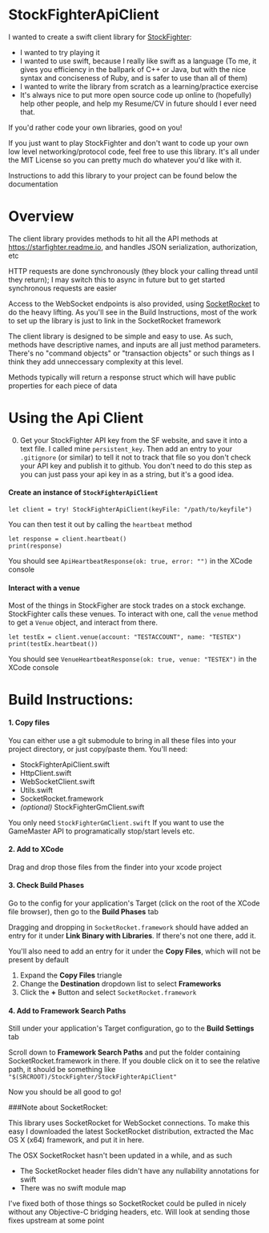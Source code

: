 # StockFighterApiClient
I wanted to create a swift client library for [StockFighter](https://www.stockfighter.io/ui/account):

- I wanted to try playing it
- I wanted to use swift, because I really like swift as a language (To me, it gives you efficiency in the ballpark of C++ or Java, but with the nice syntax and conciseness of Ruby, and is safer to use than all of them)
- I wanted to write the library from scratch as a learning/practice exercise
- It's always nice to put more open source code up online to (hopefully) help other people, and help my Resume/CV in future should I ever need that.

If you'd rather code your own libraries, good on you!

If you just want to play StockFighter and don't want to code up your own low level networking/protocol code, feel free to use this library.
It's all under the MIT License so you can pretty much do whatever you'd like with it.

Instructions to add this library to your project can be found below the documentation

# Overview

The client library provides methods to hit all the API methods at https://starfighter.readme.io, and handles JSON serialization, authorization, etc

HTTP requests are done synchronously (they block your calling thread until they return); I may switch this to async in future but to get started synchronous requests are easier

Access to the WebSocket endpoints is also provided, using [SocketRocket](https://github.com/square/SocketRocket) to do the heavy lifting. As you'll see in the Build Instructions, most of the work to set up the library is just to link in the SocketRocket framework

The client library is designed to be simple and easy to use. As such, methods have descriptive names, and inputs are all just method parameters.
There's no "command objects" or "transaction objects" or such things as I think they add unneccessary complexity at this level.

Methods typically will return a response struct which will have public properties for each piece of data

# Using the Api Client

0. Get your StockFighter API key from the SF website, and save it into a text file. I called mine `persistent_key`.  Then add an entry to your `.gitignore` (or similar) to tell it not to track that file so you don't check your API key and publish it to github. You don't need to do this step as you can just pass your api key in as a string, but it's a good idea.

#### Create an instance of `StockFighterApiClient`

    let client = try! StockFighterApiClient(keyFile: "/path/to/keyfile")
	
You can then test it out by calling the `heartbeat` method

    let response = client.heartbeat()
    print(response)
	
You should see `ApiHeartbeatResponse(ok: true, error: "")` in the XCode console

#### Interact with a venue
Most of the things in StockFigher are stock trades on a stock exchange. StockFighter calls these venues. To interact with one, call the `venue` method to get a `Venue` object, and interact from there.

    let testEx = client.venue(account: "TESTACCOUNT", name: "TESTEX")
    print(testEx.heartbeat())
	
You should see `VenueHeartbeatResponse(ok: true, venue: "TESTEX")` in the XCode console

# Build Instructions:

#### 1. Copy files
You can either use a git submodule to bring in all these files into your project directory, or just copy/paste them.
You'll need:

 - StockFighterApiClient.swift
 - HttpClient.swift
 - WebSocketClient.swift
 - Utils.swift
 - SocketRocket.framework
 - *(optional)* StockFighterGmClient.swift
 
You only need `StockFighterGmClient.swift` If you want to use the GameMaster API to programatically stop/start levels etc.

#### 2. Add to XCode
Drag and drop those files from the finder into your xcode project

#### 3. Check Build Phases
Go to the config for your application's Target (click on the root of the XCode file browser), then go to the **Build Phases** tab

Dragging and dropping in `SocketRocket.framework` should have added an entry for it under **Link Binary with Libraries**.
If there's not one there, add it.

You'll also need to add an entry for it under the **Copy Files**, which will not be present by default

1. Expand the **Copy Files** triangle
2. Change the **Destination** dropdown list to select **Frameworks**
3. Click the **+** Button and select `SocketRocket.framework`

#### 4. Add to Framework Search Paths
Still under your application's Target configuration, go to the **Build Settings** tab

Scroll down to **Framework Search Paths** and put the folder containing SocketRocket.framework in there.
If you double click on it to see the relative path, it should be something like ``"$(SRCROOT)/StockFighter/StockFighterApiClient"``

Now you should be all good to go!

###Note about SocketRocket:

This library uses SocketRocket for WebSocket connections. To make this easy I downloaded the latest
SocketRocket distribution, extracted the Mac OS X (x64) framework, and put it in here.

The OSX SocketRocket hasn't been updated in a while, and as such
 - The SocketRocket header files didn't have any nullability annotations for swift
 - There was no swift module map
 
I've fixed both of those things so SocketRocket could be pulled in nicely without any Objective-C bridging headers, etc.
Will look at sending those fixes upstream at some point
